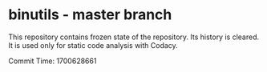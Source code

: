 # binutils - master branch

This repository contains frozen state of the repository.
Its history is cleared. It is used only for static code
analysis with Codacy.

Commit Time: 1700628661